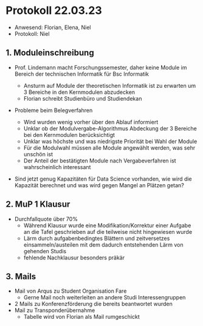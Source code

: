 ---
---

# Protokoll 22.03.23

- Anwesend: Florian, Elena, Niel
- Protokoll: Niel

## 1. Moduleinschreibung

- Prof. Lindemann macht Forschungssemester, daher keine Module im Bereich der technischen Informatik für Bsc Informatik

  - Ansturm auf Module der theoretischen Informatik ist zu erwarten um 3 Bereiche in den Kernmodulen abzudecken
  - Florian schreibt Studienbüro und Studiendekan

- Probleme beim Belegverfahren

  - Wird wurden wenig vorher über den Ablauf informiert
  - Unklar ob der Modulvergabe-Algorithmus Abdeckung der 3 Bereiche bei den Kernmodulen berücksichtigt
  - Unklar was höchste und was niedrigste Priorität bei Wahl der Module
  - Für die Modulwahl müssen alle Module angewählt werden, was sehr unschön ist
  - Der Anteil der bestätigten Module nach Vergabeverfahren ist wahrscheinlich interessant

- Sind jetzt genug Kapazitäten für Data Science vorhanden, wie wird die Kapazität berechnet und was wird gegen Mangel an Plätzen getan?

## 2. MuP 1 Klausur

- Durchfallquote über 70%
  - Während Klausur wurde eine Modifikation/Korrektur einer Aufgabe an die Tafel geschrieben auf die teilweise nicht hingewiesen wurde
  - Lärm durch aufgabenbedingtes Blättern und zeitversetzes einsammeln/austeilen mit dem dadurch entstehenden Lärm von gehenden Studis
  - fehlende Nachklausur besonders präkär

## 3. Mails

- Mail von Arqus zu Student Organisation Fare
  - Gerne Mail noch weiterleiten an andere Studi Interessengruppen
- 2 Mails zu Konferenzförderung die bereits beantwortet wurden
- Mail zu Transponderübernahme
  - Tabelle wird von Florian als Mail rumgeschickt
